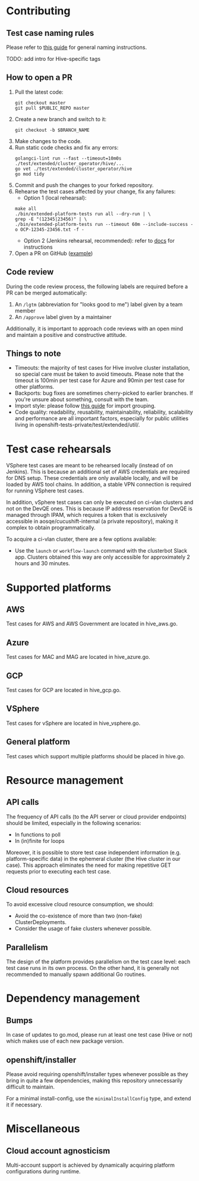 # Contributing

## Test case naming rules
Please refer to [this guide](https://docs.google.com/document/d/1k761p65J0Ig81hwZWaw73QJV6SBa7kPxbjuTEBlBbF4/edit#heading=h.shrqeb9dx5rz)
for general naming instructions.

TODO: add intro for Hive-specific tags

## How to open a PR

1. Pull the latest code:
   ```shell
   git checkout master
   git pull $PUBLIC_REPO master
   ```
2. Create a new branch and switch to it: 
   ```shell
   git checkout -b $BRANCH_NAME
   ```
3. Make changes to the code. 
4. Run static code checks and fix any errors:
   ```shell
   golangci-lint run --fast --timeout=10m0s ./test/extended/cluster_operator/hive/...
   go vet ./test/extended/cluster_operator/hive
   go mod tidy
   ``` 
5. Commit and push the changes to your forked repository.
6. Rehearse the test cases affected by your change, fix any failures:
   - Option 1 (local rehearsal): 
   ```shell
   make all
   ./bin/extended-platform-tests run all --dry-run | \
   grep -E "(12345|23456)" | \
   ./bin/extended-platform-tests run --timeout 60m --include-success -o OCP-12345-23456.txt -f -
   ```
   - Option 2 (Jenkins rehearsal, recommended): refer to [docs](https://github.com/openshift/openshift-tests-private#jenkins) for instructions
7. Open a PR on GitHub ([example](https://github.com/openshift/openshift-tests-private/pull/10706))

## Code review
During the code review process, the following labels are required before a PR can be merged automatically:
1. An `/lgtm` (abbreviation for "looks good to me") label given by a team member
2. An `/approve` label given by a maintainer

Additionally, it is important to approach code reviews with an open mind and maintain a positive 
and constructive attitude. 

## Things to note
- Timeouts: the majority of test cases for Hive involve cluster installation, so special care must be taken 
to avoid timeouts. Please note that the timeout is 100min per test case for Azure and 90min per test case 
for other platforms.
- Backports: bug fixes are sometimes cherry-picked to earlier branches. If you're unsure about something, 
consult with the team.
- Import style: please follow [this guide](https://github.com/uber-go/guide/blob/master/style.md#import-group-ordering) 
for import grouping.
- Code quality: readability, reusability, maintainability, reliability, scalability and performance are all
important factors, especially for public utilities living in openshift-tests-private/test/extended/util/. 

# Test case rehearsals

VSphere test cases are meant to be rehearsed locally (instead of on Jenkins). 
This is because an additional set of AWS credentials are required for DNS setup. 
These credentials are only available locally, and will be loaded by AWS tool chains.
In addition, a stable VPN connection is required for running VSphere test cases.

In addition, vSphere test cases can only be executed on ci-vlan clusters and not on the DevQE ones.
This is because IP address reservation for DevQE is managed through IPAM, which requires
a token that is exclusively accessible in aosqe/cucushift-internal (a private repository), 
making it complex to obtain programmatically. 

To acquire a ci-vlan cluster, there are a few options available:
- Use the `launch` or `workflow-launch` command with the clusterbot Slack app. 
Clusters obtained this way are only accessible for approximately 2 hours and 30 minutes.

# Supported platforms

## AWS
Test cases for AWS and AWS Government are located in hive_aws.go. 

## Azure
Test cases for MAC and MAG are located in hive_azure.go.

## GCP
Test cases for GCP are located in hive_gcp.go. 

## VSphere
Test cases for vSphere are located in hive_vsphere.go.

## General platform
Test cases which support multiple platforms should be placed in hive.go.

# Resource management

## API calls
The frequency of API calls (to the API server or cloud provider endpoints) should be limited, 
especially in the following scenarios:
- In functions to poll
- In (in)finite for loops

Moreover, it is possible to store test case independent information (e.g. platform-specific data) 
in the ephemeral cluster (the Hive cluster in our case).
This approach eliminates the need for making repetitive GET requests prior to executing each test case.

## Cloud resources
To avoid excessive cloud resource consumption, we should:
- Avoid the co-existence of more than two (non-fake) ClusterDeployments.
- Consider the usage of fake clusters whenever possible.

## Parallelism
The design of the platform provides parallelism on the test case level: each test case runs in its own process.
On the other hand, it is generally not recommended to manually spawn additional Go routines. 

# Dependency management

## Bumps
In case of updates to go.mod, please run at least one test case (Hive or not) 
which makes use of each new package version.

## openshift/installer

Please avoid requiring openshift/installer types whenever possible as they bring in quite a few dependencies, 
making this repository unnecessarily difficult to maintain. 

For a minimal install-config, use the `minimalInstallConfig` type, and extend it if necessary. 

# Miscellaneous

## Cloud account agnosticism
Multi-account support is achieved by dynamically acquiring platform configurations during runtime.
